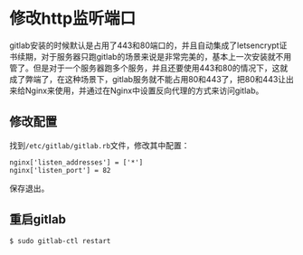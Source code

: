 # 修改http监听端口

gitlab安装的时候默认是占用了443和80端口的，并且自动集成了letsencrypt证书续期，对于服务器只跑gitlab的场景来说是非常完美的，基本上一次安装就不用管了。但是对于一个服务器跑多个服务，并且还要使用443和80的情况下，这就成了弊端了，在这种场景下，gitlab服务就不能占用80和443了，把80和443让出来给Nginx来使用，并通过在Nginx中设置反向代理的方式来访问gitlab。

## 修改配置

找到`/etc/gitlab/gitlab.rb`文件，修改其中配置：

```nginx
nginx['listen_addresses'] = ['*']
nginx['listen_port'] = 82
```

保存退出。

## 重启gitlab

```bash
$ sudo gitlab-ctl restart
```